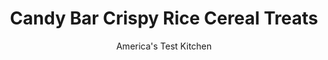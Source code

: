 ---
layout: ../../layouts/MarkdownPostLayout.astro
title: Candy Bar Crispy Rice Cereal Treats
author: America's Test Kitchen
pubDate: 2023-03-15
description: "Give your crispy rice cereal treat a candy makeover."
image_url: https://res.cloudinary.com/hksqkdlah/image/upload/ar_1:1,c_fill,dpr_2.0,f_auto,fl_lossy.progressive.strip_profile,g_faces:auto,q_auto:low,w_344/41695-sfs-5-easy-candy-bar-rice-krispies-treats-6
tags: ["Desserts or Baked Goods","Brownies & Bars"]
calories: 4849
protein: 3
carbohydrates: 71
fats: 
fiber: 
ingredients: ["2 (2-ounce), Snickers bars, chopped","½ cup, M&M Minis","8 tablespoons, unsalted butter","2 (10-ounce) packages large, marshmallows","2 teaspoons, vanilla extract","1/4 teaspoon, salt","10 cups (10 ounces), crisped rice cereal"]
serves: 12
time: "20 minutes, plus 1 hour setting"
instructions: ["Spray rubber spatula and 13 by 9-inch baking pan with vegetable oil spray. Combine Snickers bars and M&amp;M's Minis in bowl. Melt butter in Dutch oven over medium heat. Add marshmallows, vanilla, and salt and cook, stirring often with prepared spatula, until marshmallows are just melted, about 3 minutes (some marshmallows may not be fully melted; this is OK). Off heat, stir in cereal and 1 cup candy mixture until fully combined.","Transfer cereal mixture to prepared pan. Sprinkle remaining heaping ¼ cup candy mixture over cereal mixture. Using your damp hands, press cereal mixture into even layer. Let sit for 1 hour to set. Run knife around edge of pan to loosen treats, then turn out onto cutting board. Flip treats right side up and cut into 12 equal-size bars. Serve."]
nutrition: ["85 mg Potassium","59 mg Phosphorus","23 mg Calcium","7 mg Iron","17 mg Magnesium","115 mg Sodium","11 g Fat","8 mg Niacin (B3)","3 g Monounsaturated","22 mg Cholesterol","6 g Saturated","7 µg Folate (food)","37 g Sugars","1 µg Vitamin K","11 g Water","71 g Carbs","8 µg Folate equivalent (total)","3 g Protein","73 µg Vitamin A","404 kcal Energy","37 g Sugars, added","4849 calories"]
notes: "Do not use mini marshmallows here. For the best results, weigh the cereal."
---